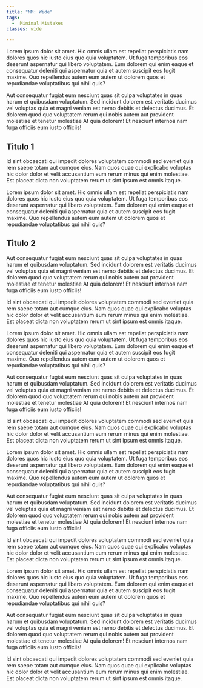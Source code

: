 ```yaml
---
title: "MM: Wide"
tags:
  -  Minimal Mistakes
classes: wide

---
```


Lorem ipsum dolor sit amet. Hic omnis ullam est repellat perspiciatis nam dolores quos hic iusto eius quo quia voluptatem. Ut fuga temporibus eos deserunt aspernatur qui libero voluptatem. Eum dolorem qui enim eaque et consequatur deleniti qui aspernatur quia et autem suscipit eos fugit maxime. Quo repellendus autem eum autem ut dolorem quos et repudiandae voluptatibus qui nihil quis?

Aut consequatur fugiat eum nesciunt quas sit culpa voluptates in quas harum et quibusdam voluptatum. Sed incidunt dolorem est veritatis ducimus vel voluptas quia et magni veniam est nemo debitis et delectus ducimus. Et dolorem quod quo voluptatem rerum qui nobis autem aut provident molestiae et tenetur molestiae At quia dolorem! Et nesciunt internos nam fuga officiis eum iusto officiis!

## Titulo 1

Id sint obcaecati qui impedit dolores voluptatem commodi sed eveniet quia rem saepe totam aut cumque eius. Nam quos quae qui explicabo voluptas hic dolor dolor et velit accusantium eum rerum minus qui enim molestiae. Est placeat dicta non voluptatem rerum ut sint ipsum est omnis itaque.

Lorem ipsum dolor sit amet. Hic omnis ullam est repellat perspiciatis nam dolores quos hic iusto eius quo quia voluptatem. Ut fuga temporibus eos deserunt aspernatur qui libero voluptatem. Eum dolorem qui enim eaque et consequatur deleniti qui aspernatur quia et autem suscipit eos fugit maxime. Quo repellendus autem eum autem ut dolorem quos et repudiandae voluptatibus qui nihil quis?

## Titulo 2

Aut consequatur fugiat eum nesciunt quas sit culpa voluptates in quas harum et quibusdam voluptatum. Sed incidunt dolorem est veritatis ducimus vel voluptas quia et magni veniam est nemo debitis et delectus ducimus. Et dolorem quod quo voluptatem rerum qui nobis autem aut provident molestiae et tenetur molestiae At quia dolorem! Et nesciunt internos nam fuga officiis eum iusto officiis!

Id sint obcaecati qui impedit dolores voluptatem commodi sed eveniet quia rem saepe totam aut cumque eius. Nam quos quae qui explicabo voluptas hic dolor dolor et velit accusantium eum rerum minus qui enim molestiae. Est placeat dicta non voluptatem rerum ut sint ipsum est omnis itaque.

Lorem ipsum dolor sit amet. Hic omnis ullam est repellat perspiciatis nam dolores quos hic iusto eius quo quia voluptatem. Ut fuga temporibus eos deserunt aspernatur qui libero voluptatem. Eum dolorem qui enim eaque et consequatur deleniti qui aspernatur quia et autem suscipit eos fugit maxime. Quo repellendus autem eum autem ut dolorem quos et repudiandae voluptatibus qui nihil quis?

Aut consequatur fugiat eum nesciunt quas sit culpa voluptates in quas harum et quibusdam voluptatum. Sed incidunt dolorem est veritatis ducimus vel voluptas quia et magni veniam est nemo debitis et delectus ducimus. Et dolorem quod quo voluptatem rerum qui nobis autem aut provident molestiae et tenetur molestiae At quia dolorem! Et nesciunt internos nam fuga officiis eum iusto officiis!

Id sint obcaecati qui impedit dolores voluptatem commodi sed eveniet quia rem saepe totam aut cumque eius. Nam quos quae qui explicabo voluptas hic dolor dolor et velit accusantium eum rerum minus qui enim molestiae. Est placeat dicta non voluptatem rerum ut sint ipsum est omnis itaque.

Lorem ipsum dolor sit amet. Hic omnis ullam est repellat perspiciatis nam dolores quos hic iusto eius quo quia voluptatem. Ut fuga temporibus eos deserunt aspernatur qui libero voluptatem. Eum dolorem qui enim eaque et consequatur deleniti qui aspernatur quia et autem suscipit eos fugit maxime. Quo repellendus autem eum autem ut dolorem quos et repudiandae voluptatibus qui nihil quis?

Aut consequatur fugiat eum nesciunt quas sit culpa voluptates in quas harum et quibusdam voluptatum. Sed incidunt dolorem est veritatis ducimus vel voluptas quia et magni veniam est nemo debitis et delectus ducimus. Et dolorem quod quo voluptatem rerum qui nobis autem aut provident molestiae et tenetur molestiae At quia dolorem! Et nesciunt internos nam fuga officiis eum iusto officiis!

Id sint obcaecati qui impedit dolores voluptatem commodi sed eveniet quia rem saepe totam aut cumque eius. Nam quos quae qui explicabo voluptas hic dolor dolor et velit accusantium eum rerum minus qui enim molestiae. Est placeat dicta non voluptatem rerum ut sint ipsum est omnis itaque.

Lorem ipsum dolor sit amet. Hic omnis ullam est repellat perspiciatis nam dolores quos hic iusto eius quo quia voluptatem. Ut fuga temporibus eos deserunt aspernatur qui libero voluptatem. Eum dolorem qui enim eaque et consequatur deleniti qui aspernatur quia et autem suscipit eos fugit maxime. Quo repellendus autem eum autem ut dolorem quos et repudiandae voluptatibus qui nihil quis?

Aut consequatur fugiat eum nesciunt quas sit culpa voluptates in quas harum et quibusdam voluptatum. Sed incidunt dolorem est veritatis ducimus vel voluptas quia et magni veniam est nemo debitis et delectus ducimus. Et dolorem quod quo voluptatem rerum qui nobis autem aut provident molestiae et tenetur molestiae At quia dolorem! Et nesciunt internos nam fuga officiis eum iusto officiis!

Id sint obcaecati qui impedit dolores voluptatem commodi sed eveniet quia rem saepe totam aut cumque eius. Nam quos quae qui explicabo voluptas hic dolor dolor et velit accusantium eum rerum minus qui enim molestiae. Est placeat dicta non voluptatem rerum ut sint ipsum est omnis itaque.

